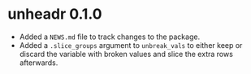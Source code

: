 # unheadr 0.1.0

* Added a `NEWS.md` file to track changes to the package.
* Added a `.slice_groups` argument to `unbreak_vals` to either keep or discard the variable with broken values and slice the extra rows afterwards. 
